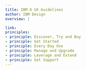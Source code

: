 ```yaml
---
title: IBM 6 UX Guidelines
author: IBM Design
overview: |

link:
principles:
- principle: Discover, Try and Buy
- principle: Get Started
- principle: Every Day Use
- principle: Manage and Upgrade
- principle: Leverage and Extend
- principle: Get Support
---
```

